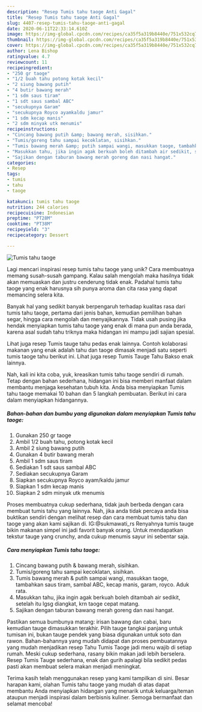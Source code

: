 ```yaml
---
description: "Resep Tumis tahu taoge Anti Gagal"
title: "Resep Tumis tahu taoge Anti Gagal"
slug: 4407-resep-tumis-tahu-taoge-anti-gagal
date: 2020-06-11T22:33:14.610Z
image: https://img-global.cpcdn.com/recipes/ca35f5a319b8440e/751x532cq70/tumis-tahu-taoge-foto-resep-utama.jpg
thumbnail: https://img-global.cpcdn.com/recipes/ca35f5a319b8440e/751x532cq70/tumis-tahu-taoge-foto-resep-utama.jpg
cover: https://img-global.cpcdn.com/recipes/ca35f5a319b8440e/751x532cq70/tumis-tahu-taoge-foto-resep-utama.jpg
author: Lena Bishop
ratingvalue: 4.7
reviewcount: 11
recipeingredient:
- "250 gr taoge"
- "1/2 buah tahu potong kotak kecil"
- "2 siung bawang putih"
- "4 butir bawang merah"
- "1 sdm saus tiram"
- "1 sdt saus sambal ABC"
- "secukupnya Garam"
- "secukupnya Royco ayamkaldu jamur"
- "1 sdm kecap manis"
- "2 sdm minyak utk menumis"
recipeinstructions:
- "Cincang bawang putih &amp; bawang merah, sisihkan."
- "Tumis/goreng tahu sampai kecoklatan, sisihkan."
- "Tumis bawang merah &amp; putih sampai wangi, masukkan taoge, tambahkan saus tiram, sambal ABC, kecap manis, garam, royco. Aduk rata."
- "Masukkan tahu, jika ingin agak berkuah boleh ditambah air sedikit, setelah itu lgsg diangkat, krn taoge cepat matang."
- "Sajikan dengan taburan bawang merah goreng dan nasi hangat."
categories:
- Resep
tags:
- tumis
- tahu
- taoge

katakunci: tumis tahu taoge 
nutrition: 244 calories
recipecuisine: Indonesian
preptime: "PT28M"
cooktime: "PT38M"
recipeyield: "3"
recipecategory: Dessert

---
```



![Tumis tahu taoge](https://img-global.cpcdn.com/recipes/ca35f5a319b8440e/751x532cq70/tumis-tahu-taoge-foto-resep-utama.jpg)

Lagi mencari inspirasi resep tumis tahu taoge yang unik? Cara membuatnya memang susah-susah gampang. Kalau salah mengolah maka hasilnya tidak akan memuaskan dan justru cenderung tidak enak. Padahal tumis tahu taoge yang enak harusnya sih punya aroma dan cita rasa yang dapat memancing selera kita.

Banyak hal yang sedikit banyak berpengaruh terhadap kualitas rasa dari tumis tahu taoge, pertama dari jenis bahan, kemudian pemilihan bahan segar, hingga cara mengolah dan menyajikannya. Tidak usah pusing jika hendak menyiapkan tumis tahu taoge yang enak di mana pun anda berada, karena asal sudah tahu triknya maka hidangan ini mampu jadi sajian spesial.

Lihat juga resep Tumis tauge tahu pedas enak lainnya. Contoh kolaborasi makanan yang enak adalah tahu dan taoge dimasak menjadi satu seperti tumis taoge tahu berikut ini. Lihat juga resep Tumis Tauge Tahu Bakso enak lainnya.


Nah, kali ini kita coba, yuk, kreasikan tumis tahu taoge sendiri di rumah. Tetap dengan bahan sederhana, hidangan ini bisa memberi manfaat dalam membantu menjaga kesehatan tubuh kita. Anda bisa menyiapkan Tumis tahu taoge memakai 10 bahan dan 5 langkah pembuatan. Berikut ini cara dalam menyiapkan hidangannya.

<!--inarticleads1-->

##### Bahan-bahan dan bumbu yang digunakan dalam menyiapkan Tumis tahu taoge:

1. Gunakan 250 gr taoge
1. Ambil 1/2 buah tahu, potong kotak kecil
1. Ambil 2 siung bawang putih
1. Gunakan 4 butir bawang merah
1. Ambil 1 sdm saus tiram
1. Sediakan 1 sdt saus sambal ABC
1. Sediakan secukupnya Garam
1. Siapkan secukupnya Royco ayam/kaldu jamur
1. Siapkan 1 sdm kecap manis
1. Siapkan 2 sdm minyak utk menumis


Proses membuatnya cukup sederhana, tidak jauh berbeda dengan cara membuat tumis tahu yang lainnya. Nah, jika anda tidak percaya anda bisa buktikan sendiri dengan melihat resep dan cara membuat tumis tahu dan taoge yang akan kami sajikan di. IG:@sukmawati_rs Renyahnya tumis tauge bikin makanan simpel ini jadi favorit banyak orang. Untuk mendapatkan tekstur tauge yang crunchy, anda cukup menumis sayur ini sebentar saja. 

<!--inarticleads2-->

##### Cara menyiapkan Tumis tahu taoge:

1. Cincang bawang putih &amp; bawang merah, sisihkan.
1. Tumis/goreng tahu sampai kecoklatan, sisihkan.
1. Tumis bawang merah &amp; putih sampai wangi, masukkan taoge, tambahkan saus tiram, sambal ABC, kecap manis, garam, royco. Aduk rata.
1. Masukkan tahu, jika ingin agak berkuah boleh ditambah air sedikit, setelah itu lgsg diangkat, krn taoge cepat matang.
1. Sajikan dengan taburan bawang merah goreng dan nasi hangat.


Pastikan semua bumbunya matang: irisan bawang dan cabai, baru kemudian tauge dimasukkan terakhir. Pilih tauge tangkai panjang untuk tumisan ini, bukan tauge pendek yang biasa digunakan untuk soto dan rawon. Bahan-bahannya yang mudah didapat dan proses pembuatannya yang mudah menjadikan resep Tahu Tumis Taoge jadi menu wajib di setiap rumah. Meski cukup sederhana, rasany bikin makan jadi lebih berselera. Resep Tumis Tauge sederhana, enak dan gurih apalagi bila sedikit pedas pasti akan membuat selera makan menjadi meningkat. 

Terima kasih telah menggunakan resep yang kami tampilkan di sini. Besar harapan kami, olahan Tumis tahu taoge yang mudah di atas dapat membantu Anda menyiapkan hidangan yang menarik untuk keluarga/teman ataupun menjadi inspirasi dalam berbisnis kuliner. Semoga bermanfaat dan selamat mencoba!
